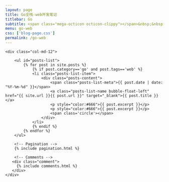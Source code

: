 ```yaml
---
layout: page
title: Go全栈-web开发笔记
titlebar: Go
subtitle: <span class="mega-octicon octicon-clippy"></span>&nbsp;&nbsp; 人生如程序，不是选择就是循环，时常的自我总结十分重要
menu: go-web
css: ['blog-page.css']
permalink: /go-web
---
```


<div class="row">

    <div class="col-md-12">

        <ul id="posts-list">
            {% for post in site.posts %}
                {% if post.category=='go' and post.tags=='web' %}
                <li class="posts-list-item">
                    <div class="posts-content">
                        <span class="posts-list-meta">{{ post.date | date: "%Y-%m-%d" }}</span>
                        <a class="posts-list-name bubble-float-left" href="{{ site.url }}{{ post.url }}" target="_blank">{{ post.title }}</a>
                        <p style="color:#666">{{ post.excerpt }}</p>
                        <p style="color:#666">{{ post.excerpt }}</p>
                        <span class='circle'></span>
                    </div>
                </li>
                {% endif %}
            {% endfor %}
        </ul> 

        <!-- Pagination -->
        {% include pagination.html %}

        <!-- Comments -->
       <div class="comment">
         {% include comments.html %}
       </div>
    </div>

</div>
<script>
    $(document).ready(function(){

        // Enable bootstrap tooltip
        $("body").tooltip({ selector: '[data-toggle=tooltip]' });

    });
</script>